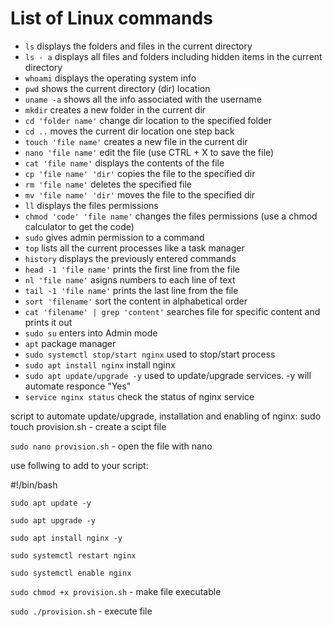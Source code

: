 # List of Linux commands

- `ls` displays the folders and files in the current directory
- `ls - a` displays all files and folders including hidden items in the current directory
- `whoami` displays the operating system info
- `pwd` shows the current directory (dir) location
- `uname -a` shows all the info associated with the username
- `mkdir` creates a new folder in the current dir
- `cd 'folder name'` change dir location to the specified folder
- `cd ..` moves the current dir location one step back
- `touch 'file name'` creates a new file in the current dir
- `nano 'file name'` edit the file (use CTRL + X to save the file)
- `cat 'file name'` displays the contents of the file
- `cp 'file name' 'dir'` copies the file to the specified dir
- `rm 'file name'` deletes the specified file
- `mv 'file name' 'dir'` moves the file to the specified dir
- `ll` displays the files permissions
- `chmod 'code' 'file name'` changes the files permissions (use a chmod calculator to get the code)
- `sudo` gives admin permission to a command
- `top` lists all the current processes like a task manager
- `history` displays the previously entered commands
- `head -1 'file name'` prints the first line from the file
- `nl 'file name'` asigns numbers to each line of text
- `tail -1 'file name'` prints the last line from the file
- `sort 'filename'` sort the content in alphabetical order
- `cat 'filename' | grep 'content'` searches file for specific content and prints it out
- `sudo su` enters into Admin mode
- `apt` package manager
- `sudo systemctl stop/start nginx` used to stop/start process
- `sudo apt install nginx` install nginx
- `sudo apt update/upgrade -y` used to update/upgrade services. -y will automate responce "Yes"
- `service nginx status` check the status of nginx service

script to automate update/upgrade, installation and enabling of nginx:
sudo touch provision.sh - create a scipt file

`sudo nano provision.sh` - open the file with nano

use follwing to add to your script:

#!/bin/bash

`sudo apt update -y`

`sudo apt upgrade -y`

`sudo apt install nginx -y`

`sudo systemctl restart nginx`

`sudo systemctl enable nginx`

`sudo chmod +x provision.sh` - make file executable

`sudo ./provision.sh` - execute file
